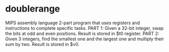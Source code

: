 # doublerange
MIPS assembly language 2-part program that uses registers and instructions to complete specific tasks.
PART 1: Given a 32-bit integer, swap the bits at odd and even positions. Result is stored in $t0 register.
PART 2: Given 3 integers, find the smallest one and the largest one and multiply their sum by two. Result is stored in $v0.

